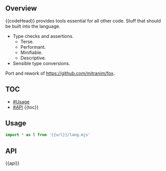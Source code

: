 ## Overview

{{codeHead}} provides tools essential for all other code. Stuff that should be built into the language.

* Type checks and assertions.
  * Terse.
  * Performant.
  * Minifiable.
  * Descriptive.
* Sensible type conversions.

Port and rework of https://github.com/mitranim/fpx.

## TOC

* [#Usage](#usage)
* [#API](#api)
{{toc}}

## Usage

```js
import * as l from '{{url}}/lang.mjs'
```

## API

{{api}}
